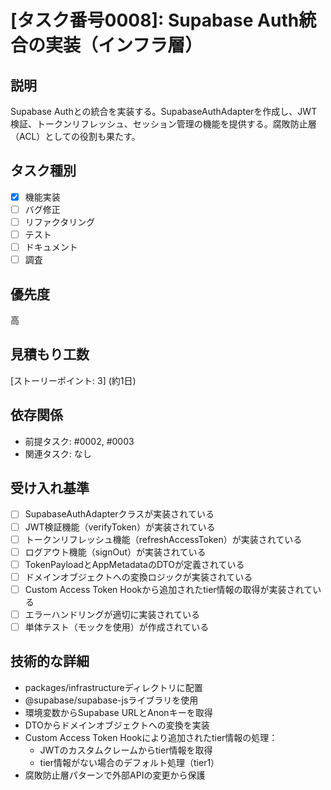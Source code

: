 # [タスク番号0008]: Supabase Auth統合の実装（インフラ層）

## 説明
Supabase Authとの統合を実装する。SupabaseAuthAdapterを作成し、JWT検証、トークンリフレッシュ、セッション管理の機能を提供する。腐敗防止層（ACL）としての役割も果たす。

## タスク種別
- [x] 機能実装
- [ ] バグ修正
- [ ] リファクタリング
- [ ] テスト
- [ ] ドキュメント
- [ ] 調査

## 優先度
高

## 見積もり工数
[ストーリーポイント: 3] (約1日)

## 依存関係
- 前提タスク: #0002, #0003
- 関連タスク: なし

## 受け入れ基準
- [ ] SupabaseAuthAdapterクラスが実装されている
- [ ] JWT検証機能（verifyToken）が実装されている
- [ ] トークンリフレッシュ機能（refreshAccessToken）が実装されている
- [ ] ログアウト機能（signOut）が実装されている
- [ ] TokenPayloadとAppMetadataのDTOが定義されている
- [ ] ドメインオブジェクトへの変換ロジックが実装されている
- [ ] Custom Access Token Hookから追加されたtier情報の取得が実装されている
- [ ] エラーハンドリングが適切に実装されている
- [ ] 単体テスト（モックを使用）が作成されている

## 技術的な詳細
- packages/infrastructureディレクトリに配置
- @supabase/supabase-jsライブラリを使用
- 環境変数からSupabase URLとAnonキーを取得
- DTOからドメインオブジェクトへの変換を実装
- Custom Access Token Hookにより追加されたtier情報の処理：
  - JWTのカスタムクレームからtier情報を取得
  - tier情報がない場合のデフォルト処理（tier1）
- 腐敗防止層パターンで外部APIの変更から保護